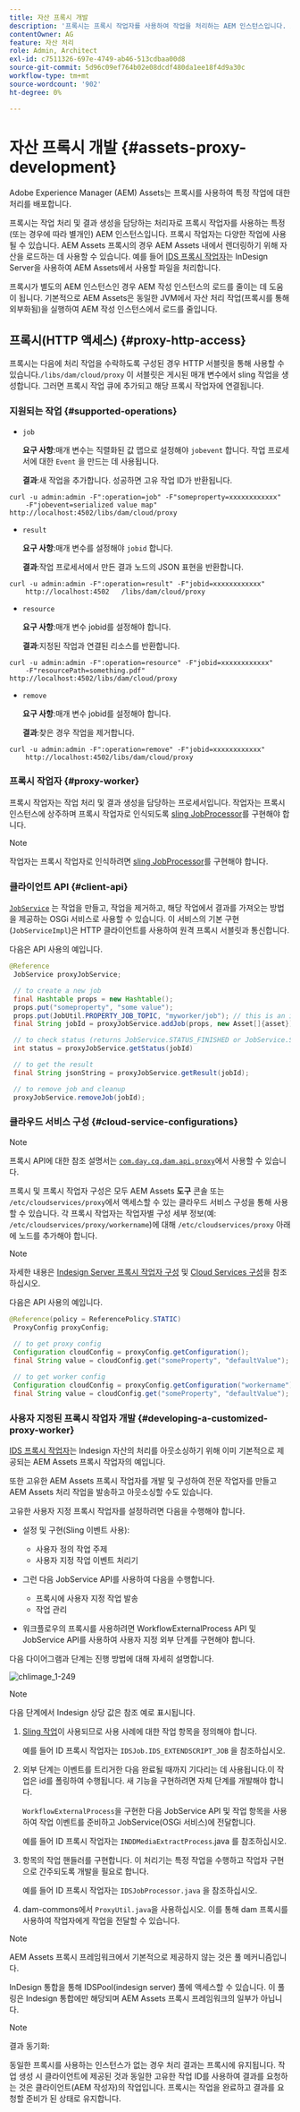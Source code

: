 ```yaml
---
title: 자산 프록시 개발
description: '프록시는 프록시 작업자를 사용하여 작업을 처리하는 AEM 인스턴스입니다. AEM 프록시, 지원되는 작업, 프록시 구성 요소를 구성하는 방법 및 사용자 정의 프록시 작업자를 개발하는 방법을 알아봅니다. '
contentOwner: AG
feature: 자산 처리
role: Admin, Architect
exl-id: c7511326-697e-4749-ab46-513cdbaa00d8
source-git-commit: 5d96c09ef764b02e08dcdf480da1ee18f4d9a30c
workflow-type: tm+mt
source-wordcount: '902'
ht-degree: 0%

---
```


# 자산 프록시 개발 {#assets-proxy-development}

Adobe Experience Manager (AEM) Assets는 프록시를 사용하여 특정 작업에 대한 처리를 배포합니다.

프록시는 작업 처리 및 결과 생성을 담당하는 처리자로 프록시 작업자를 사용하는 특정(또는 경우에 따라 별개인) AEM 인스턴스입니다. 프록시 작업자는 다양한 작업에 사용될 수 있습니다. AEM Assets 프록시의 경우 AEM Assets 내에서 렌더링하기 위해 자산을 로드하는 데 사용할 수 있습니다. 예를 들어 [IDS 프록시 작업자](indesign.md)는 InDesign Server을 사용하여 AEM Assets에서 사용할 파일을 처리합니다.

프록시가 별도의 AEM 인스턴스인 경우 AEM 작성 인스턴스의 로드를 줄이는 데 도움이 됩니다. 기본적으로 AEM Assets은 동일한 JVM에서 자산 처리 작업(프록시를 통해 외부화됨)을 실행하여 AEM 작성 인스턴스에서 로드를 줄입니다.

## 프록시(HTTP 액세스) {#proxy-http-access}

프록시는 다음에 처리 작업을 수락하도록 구성된 경우 HTTP 서블릿을 통해 사용할 수 있습니다.`/libs/dam/cloud/proxy` 이 서블릿은 게시된 매개 변수에서 sling 작업을 생성합니다. 그러면 프록시 작업 큐에 추가되고 해당 프록시 작업자에 연결됩니다.

### 지원되는 작업 {#supported-operations}

* `job`

   **요구 사항**:매개 변수는 직렬화된 값 맵으로 설정해야  `jobevent` 합니다. 작업 프로세서에 대한 `Event` 을 만드는 데 사용됩니다.

   **결과**:새 작업을 추가합니다. 성공하면 고유 작업 ID가 반환됩니다.

```shell
curl -u admin:admin -F":operation=job" -F"someproperty=xxxxxxxxxxxx"
    -F"jobevent=serialized value map" http://localhost:4502/libs/dam/cloud/proxy
```

* `result`

   **요구 사항**:매개 변수를 설정해야  `jobid` 합니다.

   **결과**:작업 프로세서에서 만든 결과 노드의 JSON 표현을 반환합니다.

```shell
curl -u admin:admin -F":operation=result" -F"jobid=xxxxxxxxxxxx"
    http://localhost:4502   /libs/dam/cloud/proxy
```

* `resource`

   **요구 사항**:매개 변수 jobid를 설정해야 합니다.

   **결과**:지정된 작업과 연결된 리소스를 반환합니다.

```shell
curl -u admin:admin -F":operation=resource" -F"jobid=xxxxxxxxxxxx"
    -F"resourcePath=something.pdf" http://localhost:4502/libs/dam/cloud/proxy
```

* `remove`

   **요구 사항**:매개 변수 jobid를 설정해야 합니다.

   **결과**:찾은 경우 작업을 제거합니다.

```shell
curl -u admin:admin -F":operation=remove" -F"jobid=xxxxxxxxxxxx"
    http://localhost:4502/libs/dam/cloud/proxy
```

### 프록시 작업자 {#proxy-worker}

프록시 작업자는 작업 처리 및 결과 생성을 담당하는 프로세서입니다. 작업자는 프록시 인스턴스에 상주하며 프록시 작업자로 인식되도록 [sling JobProcessor](https://sling.apache.org/site/eventing-and-jobs.html)를 구현해야 합니다.

>[!NOTE]
>
>작업자는 프록시 작업자로 인식하려면 [sling JobProcessor](https://sling.apache.org/site/eventing-and-jobs.html)를 구현해야 합니다.

### 클라이언트 API {#client-api}

[`JobService`](https://helpx.adobe.com/experience-manager/6-4/sites/developing/using/reference-materials/javadoc/index.html) 는 작업을 만들고, 작업을 제거하고, 해당 작업에서 결과를 가져오는 방법을 제공하는 OSGi 서비스로 사용할 수 있습니다. 이 서비스의 기본 구현(`JobServiceImpl`)은 HTTP 클라이언트를 사용하여 원격 프록시 서블릿과 통신합니다.

다음은 API 사용의 예입니다.

```java
@Reference
 JobService proxyJobService;

 // to create a new job
 final Hashtable props = new Hashtable();
 props.put("someproperty", "some value");
 props.put(JobUtil.PROPERTY_JOB_TOPIC, "myworker/job"); // this is an identifier of the worker
 final String jobId = proxyJobService.addJob(props, new Asset[]{asset});

 // to check status (returns JobService.STATUS_FINISHED or JobService.STATUS_INPROGRESS)
 int status = proxyJobService.getStatus(jobId)

 // to get the result
 final String jsonString = proxyJobService.getResult(jobId);

 // to remove job and cleanup
 proxyJobService.removeJob(jobId);
```

### 클라우드 서비스 구성 {#cloud-service-configurations}

>[!NOTE]
>
>프록시 API에 대한 참조 설명서는 [`com.day.cq.dam.api.proxy`](https://helpx.adobe.com/experience-manager/6-4/sites/developing/using/reference-materials/javadoc/com/day/cq/dam/api/proxy/package-summary.html)에서 사용할 수 있습니다.

프록시 및 프록시 작업자 구성은 모두 AEM Assets **도구** 콘솔 또는 `/etc/cloudservices/proxy`에서 액세스할 수 있는 클라우드 서비스 구성을 통해 사용할 수 있습니다. 각 프록시 작업자는 작업자별 구성 세부 정보(예: `/etc/cloudservices/proxy/workername`)에 대해 `/etc/cloudservices/proxy` 아래에 노드를 추가해야 합니다.

>[!NOTE]
>
>자세한 내용은 [Indesign Server 프록시 작업자 구성](indesign.md#configuring-the-proxy-worker-for-indesign-server) 및 [Cloud Services 구성](../sites-developing/extending-cloud-config.md)을 참조하십시오.

다음은 API 사용의 예입니다.

```java
@Reference(policy = ReferencePolicy.STATIC)
 ProxyConfig proxyConfig;
 
 // to get proxy config
 Configuration cloudConfig = proxyConfig.getConfiguration();
 final String value = cloudConfig.get("someProperty", "defaultValue");

 // to get worker config
 Configuration cloudConfig = proxyConfig.getConfiguration("workername");
 final String value = cloudConfig.get("someProperty", "defaultValue");
```

### 사용자 지정된 프록시 작업자 개발 {#developing-a-customized-proxy-worker}

[IDS 프록시 작업자](indesign.md)는 Indesign 자산의 처리를 아웃소싱하기 위해 이미 기본적으로 제공되는 AEM Assets 프록시 작업자의 예입니다.

또한 고유한 AEM Assets 프록시 작업자를 개발 및 구성하여 전문 작업자를 만들고 AEM Assets 처리 작업을 발송하고 아웃소싱할 수도 있습니다.

고유한 사용자 지정 프록시 작업자를 설정하려면 다음을 수행해야 합니다.

* 설정 및 구현(Sling 이벤트 사용):

   * 사용자 정의 작업 주제
   * 사용자 지정 작업 이벤트 처리기

* 그런 다음 JobService API를 사용하여 다음을 수행합니다.

   * 프록시에 사용자 지정 작업 발송
   * 작업 관리

* 워크플로우의 프록시를 사용하려면 WorkflowExternalProcess API 및 JobService API를 사용하여 사용자 지정 외부 단계를 구현해야 합니다.

다음 다이어그램과 단계는 진행 방법에 대해 자세히 설명합니다.

![chlimage_1-249](assets/chlimage_1-249.png)

>[!NOTE]
>
>다음 단계에서 Indesign 상당 값은 참조 예로 표시됩니다.

1. [Sling 작업](https://sling.apache.org/site/eventing-and-jobs.html)이 사용되므로 사용 사례에 대한 작업 항목을 정의해야 합니다.

   예를 들어 ID 프록시 작업자는 `IDSJob.IDS_EXTENDSCRIPT_JOB` 을 참조하십시오.

1. 외부 단계는 이벤트를 트리거한 다음 완료될 때까지 기다리는 데 사용됩니다.이 작업은 id를 폴링하여 수행됩니다. 새 기능을 구현하려면 자체 단계를 개발해야 합니다.

   `WorkflowExternalProcess`을 구현한 다음 JobService API 및 작업 항목을 사용하여 작업 이벤트를 준비하고 JobService(OSGi 서비스)에 전달합니다.

   예를 들어 ID 프록시 작업자는 `INDDMediaExtractProcess`.java 를 참조하십시오.

1. 항목의 작업 핸들러를 구현합니다. 이 처리기는 특정 작업을 수행하고 작업자 구현으로 간주되도록 개발을 필요로 합니다.

   예를 들어 ID 프록시 작업자는 `IDSJobProcessor.java` 을 참조하십시오.

1. dam-commons에서 `ProxyUtil.java`을 사용하십시오. 이를 통해 dam 프록시를 사용하여 작업자에게 작업을 전달할 수 있습니다.

>[!NOTE]
>
>AEM Assets 프록시 프레임워크에서 기본적으로 제공하지 않는 것은 풀 메커니즘입니다.
>
>InDesign 통합을 통해 IDSPool(indesign server) 풀에 액세스할 수 있습니다. 이 풀링은 Indesign 통합에만 해당되며 AEM Assets 프록시 프레임워크의 일부가 아닙니다.

>[!NOTE]
>
>결과 동기화:
>
>동일한 프록시를 사용하는 인스턴스가 없는 경우 처리 결과는 프록시에 유지됩니다. 작업 생성 시 클라이언트에 제공된 것과 동일한 고유한 작업 ID를 사용하여 결과를 요청하는 것은 클라이언트(AEM 작성자)의 작업입니다. 프록시는 작업을 완료하고 결과를 요청할 준비가 된 상태로 유지합니다.
